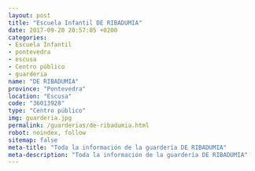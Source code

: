 ```yaml
---
layout: post
title: "Escuela Infantil DE RIBADUMIA"
date: 2017-09-20 20:57:05 +0200
categories:
- Escuela Infantil
- pontevedra
- escusa
- Centro público
- guarderia
name: "DE RIBADUMIA"
province: "Pontevedra"
location: "Escusa"
code: "36013928"
type: "Centro público"
img: guarderia.jpg
permalink: /guarderias/de-ribadumia.html
robot: noindex, follow
sitemap: false
meta-title: "Toda la información de la guardería DE RIBADUMIA"
meta-description: "Toda la información de la guardería DE RIBADUMIA"
---
```

